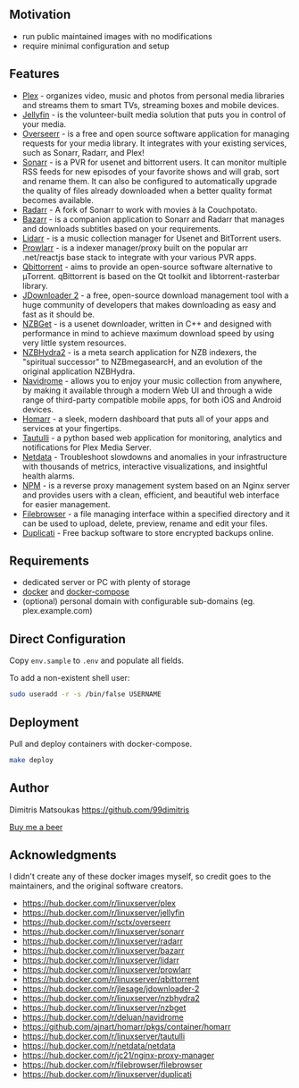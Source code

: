 ## Motivation

- run public maintained images with no modifications
- require minimal configuration and setup

## Features

- [Plex](https://plex.tv/) - organizes video, music and photos from personal media libraries and streams them to smart TVs, streaming boxes and mobile devices.
- [Jellyfin](https://jellyfin.org/) - is the volunteer-built media solution that puts you in control of your media.
- [Overseerr](https://docs.overseerr.dev/) - is a free and open source software application for managing requests for your media library. It integrates with your existing services, such as Sonarr, Radarr, and Plex!
- [Sonarr](https://sonarr.tv/) - is a PVR for usenet and bittorrent users. It can monitor multiple RSS feeds for new episodes of your favorite shows and will grab, sort and rename them. It can also be configured to automatically upgrade the quality of files already downloaded when a better quality format becomes available.
- [Radarr](https://radarr.video/) - A fork of Sonarr to work with movies à la Couchpotato.
- [Bazarr](https://www.bazarr.media/) - is a companion application to Sonarr and Radarr that manages and downloads subtitles based on your requirements.
- [Lidarr](https://lidarr.audio/) - is a music collection manager for Usenet and BitTorrent users.
- [Prowlarr](https://github.com/Prowlarr/Prowlarr) - is a indexer manager/proxy built on the popular arr .net/reactjs base stack to integrate with your various PVR apps.
- [Qbittorrent](https://www.qbittorrent.org/) - aims to provide an open-source software alternative to µTorrent. qBittorrent is based on the Qt toolkit and libtorrent-rasterbar library.
- [JDownloader 2](http://jdownloader.org/) - a free, open-source download management tool with a huge community of developers that makes downloading as easy and fast as it should be.
- [NZBGet](https://nzbget.net/) - is a usenet downloader, written in C++ and designed with performance in mind to achieve maximum download speed by using very little system resources.
- [NZBHydra2](https://github.com/theotherp/nzbhydra2) - is a meta search application for NZB indexers, the "spiritual successor" to NZBmegasearcH, and an evolution of the original application NZBHydra.
- [Navidrome](https://www.navidrome.org/) - allows you to enjoy your music collection from anywhere, by making it available through a modern Web UI and through a wide range of third-party compatible mobile apps, for both iOS and Android devices.
- [Homarr](https://github.com/ajnart/homarr) - a sleek, modern dashboard that puts all of your apps and services at your fingertips.
- [Tautulli](http://tautulli.com/) - a python based web application for monitoring, analytics and notifications for Plex Media Server.
- [Netdata](https://www.netdata.cloud/) - Troubleshoot slowdowns and anomalies in your infrastructure with thousands of metrics, interactive visualizations, and insightful health alarms.
- [NPM](https://nginxproxymanager.com/) - is a reverse proxy management system based on an Nginx server and provides users with a clean, efficient, and beautiful web interface for easier management.
- [Filebrowser](https://github.com/hurlenko/filebrowser-docker) - a file managing interface within a specified directory and it can be used to upload, delete, preview, rename and edit your files.
- [Duplicati](https://www.duplicati.com/) - Free backup software to store encrypted backups online.
## Requirements

- dedicated server or PC with plenty of storage
- [docker](https://docs.docker.com/install/linux/docker-ce/debian/) and [docker-compose](https://docs.docker.com/compose/install/#install-compose)
- (optional) personal domain with configurable sub-domains (eg. plex.example.com)

## Direct Configuration

Copy `env.sample` to `.env` and populate all fields.

To add a non-existent shell user:

```bash
sudo useradd -r -s /bin/false USERNAME
```

## Deployment

Pull and deploy containers with docker-compose.

```bash
make deploy
```


## Author

Dimitris Matsoukas <https://github.com/99dimitris>

[Buy me a beer](https://www.buymeacoffee.com/dmatsoukas)

## Acknowledgments

I didn't create any of these docker images myself, so credit goes to the
maintainers, and the original software creators.

- <https://hub.docker.com/r/linuxserver/plex>
- <https://hub.docker.com/r/linuxserver/jellyfin>
- <https://hub.docker.com/r/sctx/overseerr>
- <https://hub.docker.com/r/linuxserver/sonarr>
- <https://hub.docker.com/r/linuxserver/radarr>
- <https://hub.docker.com/r/linuxserver/bazarr>
- <https://hub.docker.com/r/linuxserver/lidarr>
- <https://hub.docker.com/r/linuxserver/prowlarr>
- <https://hub.docker.com/r/linuxserver/qbittorrent>
- <https://hub.docker.com/r/jlesage/jdownloader-2>
- <https://hub.docker.com/r/linuxserver/nzbhydra2>
- <https://hub.docker.com/r/linuxserver/nzbget>
- <https://hub.docker.com/r/deluan/navidrome>
- <https://github.com/ajnart/homarr/pkgs/container/homarr>
- <https://hub.docker.com/r/linuxserver/tautulli>
- <https://hub.docker.com/r/netdata/netdata>
- <https://hub.docker.com/r/jc21/nginx-proxy-manager>
- <https://hub.docker.com/r/filebrowser/filebrowser>
- <https://hub.docker.com/r/linuxserver/duplicati>


